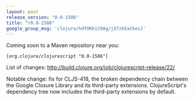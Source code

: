 ```yaml
---
layout: post
release_version: "0.0-1586"
title: "r0.0-1586"
google_group_msg: 'clojure/hdYOKhiC9Ag/jX7zkEaCkesJ'
---
```


Coming soon to a Maven repository near you:

    [org.clojure/clojurescript "0.0-1586"]

List of changes:
http://build.clojure.org/job/clojurescript-release/22/

Notable change: fix for CLJS-418, the broken dependency chain between the Google Closure Library and its third-party extensions. ClojureScript's dependency tree now includes the third-party extensions by default.
